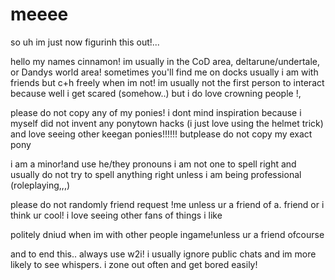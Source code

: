 # meeee
so uh im just now figurinh this out!...

hello my names cinnamon! im usually in the CoD area, deltarune/undertale, or Dandys world area! sometimes you'll find me on docks
usually i am with friends but c+h freely when im not! im usually not the first person to interact because well i get scared (somehow..) but i do love crowning people !,

please do not copy any of my ponies! i dont mind inspiration because i myself did not invent any ponytown hacks (i just love using the helmet trick) and love seeing other keegan ponies!!!!!! butplease do not copy my exact pony

i am a minor!and use he/they pronouns i am not one to spell right and usually do not try to spell anything right unless i am being professional (roleplaying,,,) 

please do not randomly friend request !me unless ur a friend of a. friend or i think ur cool! i love seeing other fans of things i like

politely dniud when im with other people ingame!unless ur a friend ofcourse

and to end this..
always use w2i! i usually ignore public chats and im more likely to see whispers. i zone out often and get bored easily!
